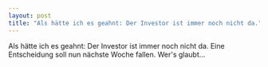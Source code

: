 ```yaml
---
layout: post
title: "Als hätte ich es geahnt: Der Investor ist immer noch nicht da."
---
```


Als hätte ich es geahnt: Der Investor ist immer noch nicht da. Eine Entscheidung soll nun nächste Woche fallen. Wer's glaubt...
